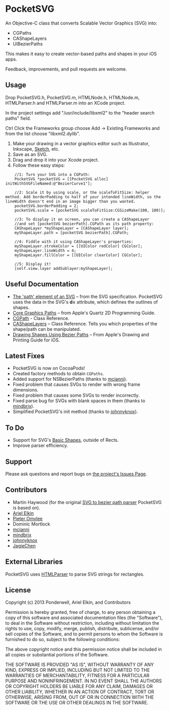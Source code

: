 # PocketSVG
An Objective-C class that converts Scalable Vector Graphics (SVG) into:
* CGPaths
* CAShapeLayers
* UIBezierPaths

This makes it easy to create vector-based paths and shapes in your iOS apps. 

Feedback, improvements, and pull requests are welcome.

## Usage
Drop PocketSVG.h, PocketSVG.m, HTMLNode.h, HTMLNode.m, HTMLParser.h and HTMLParser.m into an XCode project.

In the project settings add "/usr/include/libxml2" to the "header search paths" field.

Ctrl Click the Frameworks group choose Add -> Existing Frameworks and from the list choose "libxml2.dylib".

1. Make your drawing in a vector graphics editor such as Illustrator, Inkscape, [Sketch](http://www.bohemiancoding.com/sketch/), etc.
2. Save as an SVG.
3. Drag and drop it into your Xcode project.
4. Follow these easy steps:

```obj-c
    //1: Turn your SVG into a CGPath:
    PocketSVG *pocketSVG = [[PocketSVG alloc] initWithSVGFileNamed:@"BezierCurve1"];

	//2: Scale it by using scale, or the scaleToFitSize: helper method. Add borderPadding to half of your intended lineWidth, so the lineWidth doesn't end in an image bigger than you wanted.
	pocketSVG.borderPadding = 2;
	pocketSVG.scale = [pocketSVG scaleToFitSize:CGSizeMake(100, 100)];
    
    //3: To display it on screen, you can create a CAShapeLayer
    //and set [pocketSVG bezierPath].CGPath as its path property:
    CAShapeLayer *myShapeLayer = [CAShapeLayer layer];
    myShapeLayer.path = [pocketSVG bezierPath].CGPath;
    
    //4: Fiddle with it using CAShapeLayer's properties:
    myShapeLayer.strokeColor = [[UIColor redColor] CGColor];
    myShapeLayer.lineWidth = 4;
    myShapeLayer.fillColor = [[UIColor clearColor] CGColor];

    //5: Display it!
    [self.view.layer addSublayer:myShapeLayer];
```

## Useful Documentation
* [The 'path' element of an SVG](http://www.w3.org/TR/SVG/paths.html#PathElement) – from the SVG specification. PocketSVG uses the data in the SVG's **d=** attribute, which defines the outlines of shapes. 
* [Core Graphics Paths](https://developer.apple.com/library/mac/documentation/graphicsimaging/Conceptual/drawingwithquartz2d/dq_paths/dq_paths.html#//apple_ref/doc/uid/TP30001066-CH211-TPXREF101) – from Apple's Quartz 2D Programming Guide.
* [CGPath](https://developer.apple.com/library/mac/documentation/graphicsimaging/reference/CGPath/Reference/reference.html) - Class Reference.
* [CAShapeLayers](https://developer.apple.com/library/mac/#documentation/GraphicsImaging/Reference/CAShapeLayer_class/Reference/Reference.html) – Class Reference. Tells you which properties of the shape/path can be manipulated. 
* [Drawing Shapes Using Bezier Paths](http://developer.apple.com/library/ios/#documentation/2ddrawing/conceptual/drawingprintingios/BezierPaths/BezierPaths.html) – From Apple's Drawing and Printing Guide for iOS.

## Latest Fixes
* PocketSVG is now on CocoaPods!
* Created factory methods to obtain `CGPaths`.
* Added support for NSBezierPaths (thanks to [mcianni](https://github.com/mcianni)).
* Fixed problem that causes SVGs to render with wrong frame dimensions.
* Fixed problem that causes some SVGs to render incorrectly.
* Fixed parse bug for SVGs with blank spaces in them (thanks to [mindbrix](https://github.com/mindbrix)).
* Simplified PocketSVG's init method (thanks to [johnnyknox](https://github.com/johnnyknox)).

## To Do
* Support for SVG's [Basic Shapes](http://www.w3.org/TR/SVG/shapes.html), outside of Rects.
* Improve parser efficiency.

## Support
Please ask questions and report bugs on [the project's Issues Page](https://github.com/arielelkin/PocketSVG/issues). 

## Contributors
* Martin Haywood (for the original [SVG to bezier path parser](http://ponderwell.net/2011/05/converting-svg-paths-to-objective-c-paths/) PocketSVG is based on).
* [Ariel Elkin](http://www.github.com/arielelkin)
* [Pieter Omvlee](http://www.bohemiancoding.com/)
* Dominic Mortlock
* [mcianni](https://github.com/mcianni)
* [mindbrix](https://github.com/mindbrix)
* [johnnyknox](https://github.com/johnnyknox)
* [JagieChen](https://github.com/JagieChen)

## External Libraries
PocketSVG uses [HTMLParser](https://github.com/zootreeves/Objective-C-HMTL-Parser) to parse SVG strings for rectangles.

## License

Copyright (c) 2013 Ponderwell, Ariel Elkin, and Contributors

Permission is hereby granted, free of charge, to any person obtaining a copy of this software and associated documentation files (the "Software"), to deal in the Software without restriction, including without limitation the rights to use, copy, modify, merge, publish, distribute, sublicense, and/or sell copies of the Software, and to permit persons to whom the Software is furnished to do so, subject to the following conditions:

The above copyright notice and this permission notice shall be included in all copies or substantial portions of the Software.

THE SOFTWARE IS PROVIDED "AS IS", WITHOUT WARRANTY OF ANY KIND, EXPRESS OR IMPLIED, INCLUDING BUT NOT LIMITED TO THE WARRANTIES OF MERCHANTABILITY, FITNESS FOR A PARTICULAR PURPOSE AND NONINFRINGEMENT. IN NO EVENT SHALL THE AUTHORS OR COPYRIGHT HOLDERS BE LIABLE FOR ANY CLAIM, DAMAGES OR OTHER LIABILITY, WHETHER IN AN ACTION OF CONTRACT, TORT OR OTHERWISE, ARISING FROM, OUT OF OR IN CONNECTION WITH THE SOFTWARE OR THE USE OR OTHER DEALINGS IN THE SOFTWARE.

